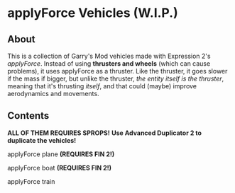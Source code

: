 # applyForce Vehicles (W.I.P.)
About
--
This is a collection of Garry's Mod vehicles made with Expression 2's *applyForce*. Instead of using **thrusters and wheels** (which can cause problems), it uses applyForce as a thruster. Like the thruster, it goes slower if the mass if bigger, but unlike the thruster, *the entity itself is the thruster*, meaning that it's thrusting *itself*, and that could (maybe) improve aerodynamics and movements.

Contents
--
**ALL OF THEM REQUIRES SPROPS!**
**Use Advanced Duplicator 2 to duplicate the vehicles!**


applyForce plane **(REQUIRES FIN 2!)**

applyForce boat **(REQUIRES FIN 2!)**

applyForce train
